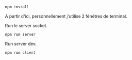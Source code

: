 ``` bash
npm install
```

A partir d'ici, personnellement j'utilise 2 fénétres de terminal.

Run le server socket.

``` bash
npm run server
```

Run server dev.

``` bash
npm run client
```
